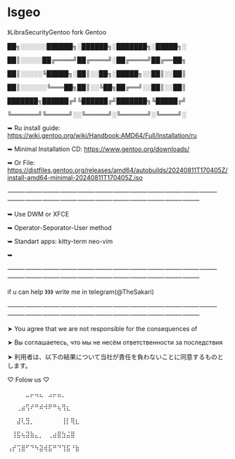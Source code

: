 # lsgeo
》LibraSecurityGentoo fork Gentoo

██╗░░░░░░██████╗░██████╗░███████╗░█████╗░

██║░░░░░██╔════╝██╔════╝░██╔════╝██╔══██╗

██║░░░░░╚█████╗░██║░░██╗░█████╗░░██║░░██║

██║░░░░░░╚═══██╗██║░░╚██╗██╔══╝░░██║░░██║

███████╗██████╔╝╚██████╔╝███████╗╚█████╔╝

╚══════╝╚═════╝░░╚═════╝░╚══════╝░╚════╝░

➥ Ru install guide: https://wiki.gentoo.org/wiki/Handbook:AMD64/Full/Installation/ru

➥ Minimal Installation CD: https://www.gentoo.org/downloads/

➥ Or File: https://distfiles.gentoo.org/releases/amd64/autobuilds/20240811T170405Z/install-amd64-minimal-20240811T170405Z.iso

⸻⸻⸻⸻⸻⸻⸻⸻⸻⸻⸻⸻⸻⸻⸻⸻⸻⸻⸻⸻⸻⸻⸻

➥ Use DWM or XFCE

➥ Operator-Seporator-User method

➥ Standart apps:
  kitty-term
  neo-vim

➥

⸻⸻⸻⸻⸻⸻⸻⸻⸻⸻⸻⸻⸻⸻⸻⸻⸻⸻⸻⸻⸻⸻⸻

if u can help 》》》 write me in telegram(@TheSakari)

⸻⸻⸻⸻⸻⸻⸻⸻⸻⸻⸻⸻⸻⸻⸻⸻⸻⸻⸻⸻⸻⸻⸻


➤ You agree that we are not responsible for the consequences of

➤ Вы соглашаетесь, что мы не несём ответственности за последствия

➤ 利用者は、以下の結果について当社が責任を負わないことに同意するものとします。



♡ Folow us ♡


⠀⠀⠀⠀⣀⡤⢤⣄⠀⣠⡤⣤⡀

⠀⠀⢀⣴⢫⠞⠛⠾⠺⠟⠛⢦⢻⣆⠀⠀

⠀⠀⣼⢇⣻⡀⠀⠀⠀⠀⠀⠀⢸⡇⢿⣆⠀

⠀⢸⣯⢦⣽⣷⣄⡀⠀⢀⣴⣿⣳⣬⣿

⢠⡞⢩⣿⠋⠙⠳⣽⢾⣯⠛⠙⢹⣯⠘⣷
